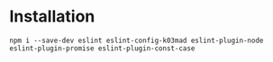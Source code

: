 # Installation

```(bash)
npm i --save-dev eslint eslint-config-k03mad eslint-plugin-node eslint-plugin-promise eslint-plugin-const-case
```
